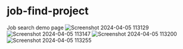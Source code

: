 # job-find-project
 Job search demo page
 ![Screenshot 2024-04-05 113129](https://github.com/Tanvipatel28/job-find-project/assets/155800966/f59ac3ae-f823-4d71-a015-b2940b0cea28)
 ![Screenshot 2024-04-05 113147](https://github.com/Tanvipatel28/job-find-project/assets/155800966/8f01b544-7aa0-4296-99c8-63ea4cbdee1b)
 ![Screenshot 2024-04-05 113200](https://github.com/Tanvipatel28/job-find-project/assets/155800966/b86fe9ce-0b74-499d-b230-e6255b7c9114)
 ![Screenshot 2024-04-05 113255](https://github.com/Tanvipatel28/job-find-project/assets/155800966/80d3c922-ccf7-4658-8578-bf82c70696b9)

